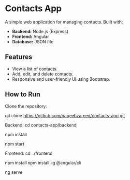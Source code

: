 # Contacts App

A simple web application for managing contacts. Built with:

- **Backend:** Node.js (Express)
- **Frontend:** Angular
- **Database:** JSON file

## Features

- View a list of contacts.
- Add, edit, and delete contacts.
- Responsive and user-friendly UI using Bootstrap.

## How to Run
Clone the repository:

git clone https://github.com/naqeebzareen/contacts-app.git


Backend:
cd contacts-app/backend

npm install

npm start

Frontend:
cd ../frontend

npm install
npm install -g @angular/cli

ng serve

